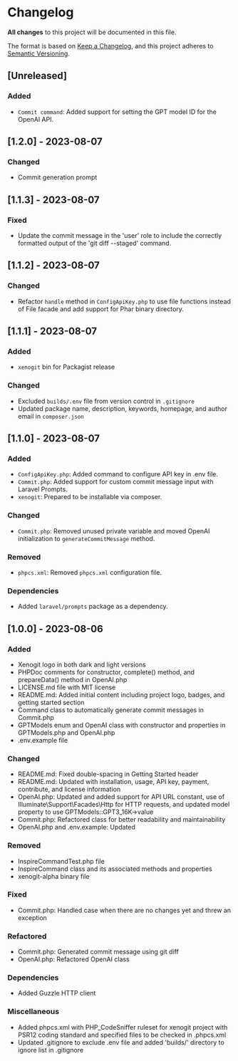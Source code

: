 # Changelog
**All changes** to this project will be documented in this file.

The format is based on [Keep a Changelog](https://keepachangelog.com/en/1.0.0/),
and this project adheres to [Semantic Versioning](https://semver.org/spec/v2.0.0.html).

## [Unreleased]

### Added
- `Commit command`: Added support for setting the GPT model ID for the OpenAI API.

## [1.2.0] - 2023-08-07

### Changed
- Commit generation prompt

## [1.1.3] - 2023-08-07

### Fixed
- Update the commit message in the 'user' role to include the correctly formatted output of the 'git diff --staged' command. 

## [1.1.2] - 2023-08-07

### Changed
- Refactor `handle` method in `ConfigApiKey.php` to use file functions instead of File facade and add support for Phar binary directory.

## [1.1.1] - 2023-08-07

### Added
- `xenogit` bin for Packagist release

### Changed
- Excluded `builds/.env` file from version control in `.gitignore`
- Updated package name, description, keywords, homepage, and author email in `composer.json`

## [1.1.0] - 2023-08-07

### Added
- `ConfigApiKey.php`: Added command to configure API key in .env file.
- `Commit.php`: Added support for custom commit message input with Laravel Prompts.
- `xenogit`: Prepared to be installable via composer.

### Changed
- `Commit.php`: Removed unused private variable and moved OpenAI initialization to `generateCommitMessage` method.

### Removed
- `phpcs.xml`: Removed `phpcs.xml` configuration file.

### Dependencies
- Added `laravel/prompts` package as a dependency.

## [1.0.0] - 2023-08-06

### Added
- Xenogit logo in both dark and light versions
- PHPDoc comments for constructor, complete() method, and prepareData() method in OpenAI.php
- LICENSE.md file with MIT license
- README.md: Added initial content including project logo, badges, and getting started section
- Command class to automatically generate commit messages in Commit.php
- GPTModels enum and OpenAI class with constructor and properties in GPTModels.php and OpenAI.php
- .env.example file

### Changed
- README.md: Fixed double-spacing in Getting Started header
- README.md: Updated with installation, usage, API key, payment, contribute, and license information
- OpenAI.php: Updated and added support for API URL constant, use of Illuminate\Support\Facades\Http for HTTP requests, and updated model property to use GPTModels::GPT3_16K->value
- Commit.php: Refactored class for better readability and maintainability
- OpenAI.php and .env.example: Updated

### Removed
- InspireCommandTest.php file
- InspireCommand class and its associated methods and properties
- xenogit-alpha binary file

### Fixed
- Commit.php: Handled case when there are no changes yet and threw an exception

### Refactored
- Commit.php: Generated commit message using git diff
- OpenAI.php: Refactored OpenAI class

### Dependencies
- Added Guzzle HTTP client

### Miscellaneous
- Added phpcs.xml with PHP_CodeSniffer ruleset for xenogit project with PSR12 coding standard and specified files to be checked in .phpcs.xml
- Updated .gitignore to exclude .env file and added 'builds/' directory to ignore list in .gitignore
